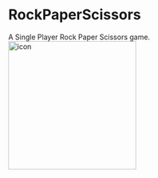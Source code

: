 # RockPaperScissors
A Single Player Rock Paper Scissors game. 
<img width="256" alt="icon" src="https://user-images.githubusercontent.com/79238893/108348527-e78c4800-7207-11eb-9c92-3bcfcaa4961f.png">
